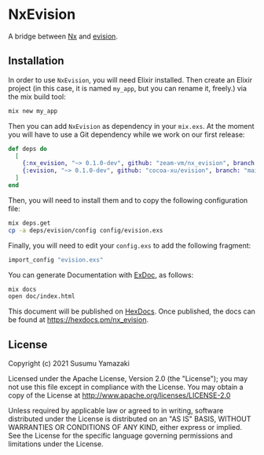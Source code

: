 # NxEvision

A bridge between [Nx](https://github.com/elixir-nx/nx) and [evision](https://github.com/cocoa-xu/evision).

## Installation

In order to use `NxEvision`, you will need Elixir installed.
Then create an Elixir project (in this case, it is named `my_app`, but you can rename it, freely.) via the mix build tool:

```zsh
mix new my_app
```

Then you can add `NxEvision` as dependency in your `mix.exs`.
At the moment you will have to use a Git dependency while we work on our first release:

```elixir
def deps do
  [
    {:nx_evision, "~> 0.1.0-dev", github: "zeam-vm/nx_evision", branch: "main"},
    {:evision, "~> 0.1.0-dev", github: "cocoa-xu/evision", branch: "main"}
  ]
end
```

Then, you will need to install them and to copy the following configuration file:

```zsh
mix deps.get
cp -a deps/evision/config config/evision.exs
```

Finally, you will need to edit your `config.exs` to add the following fragment:

```elixir
import_config "evision.exs"
```

You can generate Documentation with [ExDoc](https://github.com/elixir-lang/ex_doc), as follows:

```zsh
mix docs
open doc/index.html
```

This document will be published on [HexDocs](https://hexdocs.pm). Once published, the docs can
be found at <https://hexdocs.pm/nx_evision>.

## License

Copyright (c) 2021 Susumu Yamazaki

Licensed under the Apache License, Version 2.0 (the "License"); you may not use this file except in compliance with the License. You may obtain a copy of the License at http://www.apache.org/licenses/LICENSE-2.0

Unless required by applicable law or agreed to in writing, software distributed under the License is distributed on an "AS IS" BASIS, WITHOUT WARRANTIES OR CONDITIONS OF ANY KIND, either express or implied. See the License for the specific language governing permissions and limitations under the License.

